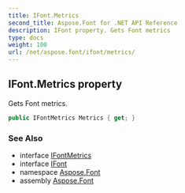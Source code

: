 ```yaml
---
title: IFont.Metrics
second_title: Aspose.Font for .NET API Reference
description: IFont property. Gets Font metrics
type: docs
weight: 100
url: /net/aspose.font/ifont/metrics/
---
```

## IFont.Metrics property

Gets Font metrics.

```csharp
public IFontMetrics Metrics { get; }
```

### See Also

* interface [IFontMetrics](../../ifontmetrics/)
* interface [IFont](../)
* namespace [Aspose.Font](../../ifont/)
* assembly [Aspose.Font](../../../)


